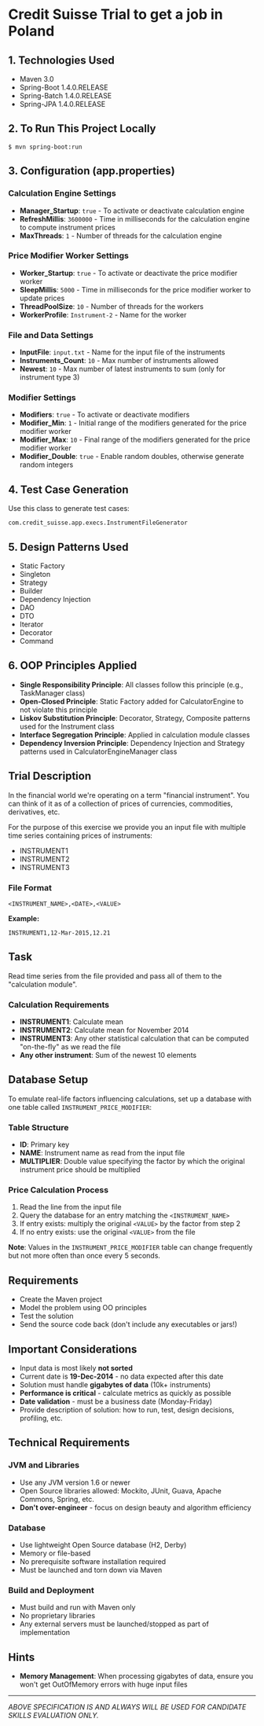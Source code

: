 # Credit Suisse Trial to get a job in Poland

## 1. Technologies Used
* Maven 3.0
* Spring-Boot 1.4.0.RELEASE
* Spring-Batch 1.4.0.RELEASE
* Spring-JPA 1.4.0.RELEASE

## 2. To Run This Project Locally
```shell
$ mvn spring-boot:run
```

## 3. Configuration (app.properties)

### Calculation Engine Settings
- **Manager_Startup**: `true` - To activate or deactivate calculation engine
- **RefreshMillis**: `3600000` - Time in milliseconds for the calculation engine to compute instrument prices
- **MaxThreads**: `1` - Number of threads for the calculation engine

### Price Modifier Worker Settings
- **Worker_Startup**: `true` - To activate or deactivate the price modifier worker
- **SleepMillis**: `5000` - Time in milliseconds for the price modifier worker to update prices
- **ThreadPoolSize**: `10` - Number of threads for the workers
- **WorkerProfile**: `Instrument-2` - Name for the worker

### File and Data Settings
- **InputFile**: `input.txt` - Name for the input file of the instruments
- **Instruments_Count**: `10` - Max number of instruments allowed
- **Newest**: `10` - Max number of latest instruments to sum (only for instrument type 3)

### Modifier Settings
- **Modifiers**: `true` - To activate or deactivate modifiers
- **Modifier_Min**: `1` - Initial range of the modifiers generated for the price modifier worker
- **Modifier_Max**: `10` - Final range of the modifiers generated for the price modifier worker
- **Modifier_Double**: `true` - Enable random doubles, otherwise generate random integers

## 4. Test Case Generation
Use this class to generate test cases:
```
com.credit_suisse.app.execs.InstrumentFileGenerator
```

## 5. Design Patterns Used
- Static Factory
- Singleton
- Strategy
- Builder
- Dependency Injection
- DAO
- DTO
- Iterator
- Decorator
- Command

## 6. OOP Principles Applied
- **Single Responsibility Principle**: All classes follow this principle (e.g., TaskManager class)
- **Open-Closed Principle**: Static Factory added for CalculatorEngine to not violate this principle
- **Liskov Substitution Principle**: Decorator, Strategy, Composite patterns used for the Instrument class
- **Interface Segregation Principle**: Applied in calculation module classes
- **Dependency Inversion Principle**: Dependency Injection and Strategy patterns used in CalculatorEngineManager class

## Trial Description

In the financial world we're operating on a term "financial instrument". You can think of it as of a collection of prices of currencies, commodities, derivatives, etc.

For the purpose of this exercise we provide you an input file with multiple time series containing prices of instruments:

- INSTRUMENT1
- INSTRUMENT2
- INSTRUMENT3

### File Format
```
<INSTRUMENT_NAME>,<DATE>,<VALUE>
```

**Example:**
```
INSTRUMENT1,12-Mar-2015,12.21
```

## Task

Read time series from the file provided and pass all of them to the "calculation module".

### Calculation Requirements
- **INSTRUMENT1**: Calculate mean
- **INSTRUMENT2**: Calculate mean for November 2014
- **INSTRUMENT3**: Any other statistical calculation that can be computed "on-the-fly" as we read the file
- **Any other instrument**: Sum of the newest 10 elements

## Database Setup

To emulate real-life factors influencing calculations, set up a database with one table called `INSTRUMENT_PRICE_MODIFIER`:

### Table Structure
- **ID**: Primary key
- **NAME**: Instrument name as read from the input file
- **MULTIPLIER**: Double value specifying the factor by which the original instrument price should be multiplied

### Price Calculation Process
1. Read the line from the input file
2. Query the database for an entry matching the `<INSTRUMENT_NAME>`
3. If entry exists: multiply the original `<VALUE>` by the factor from step 2
4. If no entry exists: use the original `<VALUE>` from the file

**Note**: Values in the `INSTRUMENT_PRICE_MODIFIER` table can change frequently but not more often than once every 5 seconds.

## Requirements

- Create the Maven project
- Model the problem using OO principles
- Test the solution
- Send the source code back (don't include any executables or jars!)

## Important Considerations

- Input data is most likely **not sorted**
- Current date is **19-Dec-2014** - no data expected after this date
- Solution must handle **gigabytes of data** (10k+ instruments)
- **Performance is critical** - calculate metrics as quickly as possible
- **Date validation** - must be a business date (Monday-Friday)
- Provide description of solution: how to run, test, design decisions, profiling, etc.

## Technical Requirements

### JVM and Libraries
- Use any JVM version 1.6 or newer
- Open Source libraries allowed: Mockito, JUnit, Guava, Apache Commons, Spring, etc.
- **Don't over-engineer** - focus on design beauty and algorithm efficiency

### Database
- Use lightweight Open Source database (H2, Derby)
- Memory or file-based
- No prerequisite software installation required
- Must be launched and torn down via Maven

### Build and Deployment
- Must build and run with Maven only
- No proprietary libraries
- Any external servers must be launched/stopped as part of implementation

## Hints

- **Memory Management**: When processing gigabytes of data, ensure you won't get OutOfMemory errors with huge input files

---

*ABOVE SPECIFICATION IS AND ALWAYS WILL BE USED FOR CANDIDATE SKILLS EVALUATION ONLY.*